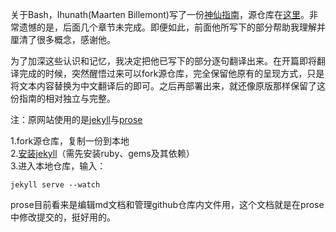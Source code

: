 关于Bash，Ihunath(Maarten Billemont)写了一份[神仙指南](https://guide.bash.academy/)，源仓库在[这里](https://github.com/snownstone/guide.bash.academy)。非常遗憾的是，后面几个章节未完成。即便如此，前面他所写下的部分帮助我理解并厘清了很多概念，感谢他。

为了加深这些认识和记忆，我决定把他已写下的部分逐句翻译出来。在开篇即将翻译完成的时候，突然醒悟过来可以fork源仓库，完全保留他原有的呈现方式，只是将文本内容替换为中文翻译后的即可。之后再部署出来，就还像原版那样保留了这份指南的相对独立与完整。

注：原网站使用的是[jekyll](https://jekyllrb.com/docs/installation/)与[prose](https://github.com/prose/prose)

1.fork源仓库，复制一份到本地  
2.[安装jekyll](https://jekyllrb.com/docs/installation/)（需先安装ruby、gems及其依赖）  
3.进入本地仓库，输入：  

```
jekyll serve --watch
```

prose目前看来是编辑md文档和管理github仓库内文件用，这个文档就是在prose中修改提交的，挺好用的。
